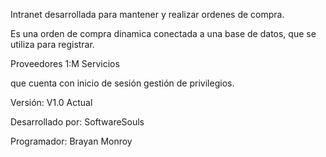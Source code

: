 Intranet desarrollada para mantener y realizar ordenes de compra.

Es una orden de compra dinamica conectada a una base de datos, que se utiliza para registrar.

Proveedores 1:M Servicios

que cuenta con inicio de sesión gestión de privilegios.



Versión: V1.0 Actual

Desarrollado por: SoftwareSouls

Programador: Brayan Monroy
